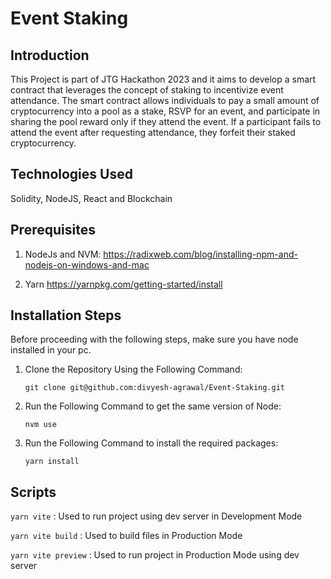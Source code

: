 # Event Staking

## Introduction

This Project is part of JTG Hackathon 2023 and it aims to develop a smart contract that leverages the concept of staking to incentivize event attendance. The smart contract allows individuals to pay a small amount of cryptocurrency into a pool as a stake, RSVP for an event, and participate in sharing the pool reward only if they attend the event. If a participant fails to attend the event after requesting attendance, they forfeit their staked cryptocurrency.

## Technologies Used

Solidity, NodeJS, React and Blockchain

## Prerequisites

1. NodeJs and NVM:
   https://radixweb.com/blog/installing-npm-and-nodejs-on-windows-and-mac

2. Yarn
   https://yarnpkg.com/getting-started/install

## Installation Steps

Before proceeding with the following steps, make sure you have node installed in your pc.

1. Clone the Repository Using the Following Command:

   `git clone git@github.com:divyesh-agrawal/Event-Staking.git`

2. Run the Following Command to get the same version of Node:

   `nvm use`

3. Run the Following Command to install the required packages:

   `yarn install`

## Scripts

`yarn vite` : Used to run project using dev server in Development Mode

`yarn vite build` : Used to build files in Production Mode

`yarn vite preview` : Used to run project in Production Mode using dev server

